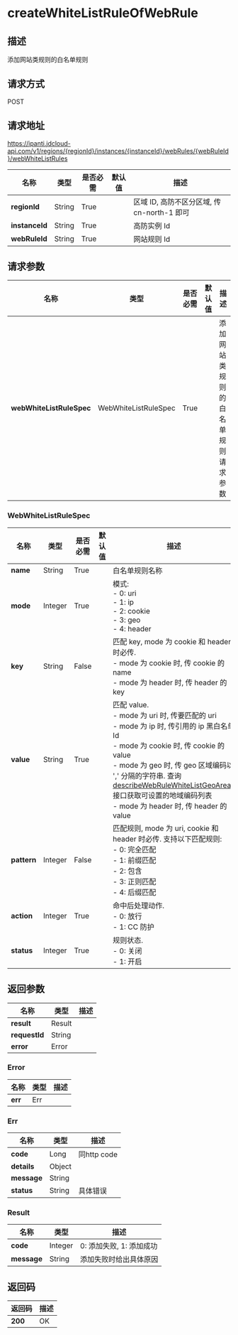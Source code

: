 # createWhiteListRuleOfWebRule


## 描述
添加网站类规则的白名单规则

## 请求方式
POST

## 请求地址
https://ipanti.jdcloud-api.com/v1/regions/{regionId}/instances/{instanceId}/webRules/{webRuleId}/webWhiteListRules

|名称|类型|是否必需|默认值|描述|
|---|---|---|---|---|
|**regionId**|String|True| |区域 ID, 高防不区分区域, 传 cn-north-1 即可|
|**instanceId**|String|True| |高防实例 Id|
|**webRuleId**|String|True| |网站规则 Id|

## 请求参数
|名称|类型|是否必需|默认值|描述|
|---|---|---|---|---|
|**webWhiteListRuleSpec**|WebWhiteListRuleSpec|True| |添加网站类规则的白名单规则请求参数|

### WebWhiteListRuleSpec
|名称|类型|是否必需|默认值|描述|
|---|---|---|---|---|
|**name**|String|True| |白名单规则名称|
|**mode**|Integer|True| |模式:<br>- 0: uri<br>- 1: ip<br>- 2: cookie<br>- 3: geo<br>- 4: header|
|**key**|String|False| |匹配 key, mode 为 cookie 和 header 时必传. <br>- mode 为 cookie 时, 传 cookie 的 name<br>- mode 为 header 时, 传 header 的 key|
|**value**|String|True| |匹配 value. <br>- mode 为 uri 时, 传要匹配的 uri<br>- mode 为 ip 时, 传引用的 ip 黑白名单 Id<br>- mode 为 cookie 时, 传 cookie 的 value<br>- mode 为 geo 时, 传 geo 区域编码以 ',' 分隔的字符串. 查询 <a href='http://docs.jdcloud.com/anti-ddos-pro/api/describewebrulewhitelistgeoareas'>describeWebRuleWhiteListGeoAreas</a> 接口获取可设置的地域编码列表<br>- mode 为 header 时, 传 header 的 value|
|**pattern**|Integer|False| |匹配规则, mode 为 uri, cookie 和 header 时必传. 支持以下匹配规则: <br>- 0: 完全匹配<br>- 1: 前缀匹配<br>- 2: 包含<br>- 3: 正则匹配<br>- 4: 后缀匹配|
|**action**|Integer|True| |命中后处理动作. <br>- 0: 放行<br>- 1: CC 防护|
|**status**|Integer|True| |规则状态. <br>- 0: 关闭<br>- 1: 开启|

## 返回参数
|名称|类型|描述|
|---|---|---|
|**result**|Result| |
|**requestId**|String| |
|**error**|Error| |

### Error
|名称|类型|描述|
|---|---|---|
|**err**|Err| |
### Err
|名称|类型|描述|
|---|---|---|
|**code**|Long|同http code|
|**details**|Object| |
|**message**|String| |
|**status**|String|具体错误|
### Result
|名称|类型|描述|
|---|---|---|
|**code**|Integer|0: 添加失败, 1: 添加成功|
|**message**|String|添加失败时给出具体原因|

## 返回码
|返回码|描述|
|---|---|
|**200**|OK|
